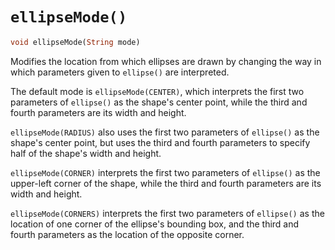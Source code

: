 # `ellipseMode()`

```dart
void ellipseMode(String mode)
```

Modifies the location from which ellipses are drawn by changing the way in which parameters given to `ellipse()` are interpreted.

The default mode is `ellipseMode(CENTER)`, which interprets the first two parameters of `ellipse()` as the shape's center point, while the third and fourth parameters are its width and height.

`ellipseMode(RADIUS)` also uses the first two parameters of `ellipse()` as the shape's center point, but uses the third and fourth parameters to specify half of the shape's width and height.

`ellipseMode(CORNER)` interprets the first two parameters of `ellipse()` as the upper-left corner of the shape, while the third and fourth parameters are its width and height.

`ellipseMode(CORNERS)` interprets the first two parameters of `ellipse()` as the location of one corner of the ellipse's bounding box, and the third and fourth parameters as the location of the opposite corner.

